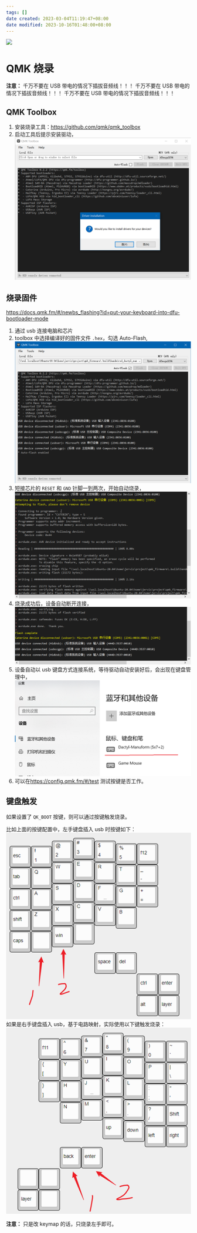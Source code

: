 ```yaml
---
tags: []
date created: 2023-03-04T11:19:47+08:00
date modified: 2023-10-16T01:48:00+08:00
---
```


![](_templates/background-3.jpg##background_fade)

# QMK 烧录

**注意：**
千万不要在 USB 带电的情况下插拔音频线！！！
千万不要在 USB 带电的情况下插拔音频线！！！
千万不要在 USB 带电的情况下插拔音频线！！！

## QMK Toolbox

1. 安装烧录工具：<https://github.com/qmk/qmk_toolbox>
2. 启动工具后提示安装驱动，
![](../_assets/QMK%20烧录_files/Pasted%20image%2020221212005851.png)

## 烧录固件

<https://docs.qmk.fm/#/newbs_flashing?id=put-your-keyboard-into-dfu-bootloader-mode>

1. 通过 usb 连接电脑和芯片
2. toolbox 中选择编译好的固件文件 `.hex`，勾选 Auto-Flash,
![](../_assets/QMK%20烧录_files/Pasted%20image%2020221219150423.png)
3. 短接芯片的 `RESET` 和 `GND` 针脚一到两次，开始自动烧录，
![](../_assets/QMK%20烧录_files/Pasted%20image%2020221219151052.png)
4. 烧录成功后，设备自动断开连接，
![](../_assets/QMK%20烧录_files/Pasted%20image%2020221219151118.png)
5. 设备自动以 usb 键盘方式连接系统，等待驱动自动安装好后，会出现在键盘管理中，
![](../_assets/QMK%20烧录_files/Pasted%20image%2020221219151010.png)
6. 可以在<https://config.qmk.fm/#/test> 测试按键是否工作。

## 键盘触发

如果设置了 `QK_BOOT` 按键，则可以通过按键触发烧录。

比如上面的按键配置中，左手键盘插入 usb 时按键如下：
![](../_assets/QMK%20烧录_files/Pasted%20image%2020230111051503.png)
如果是右手键盘插入 usb，基于电路映射，实际使用以下键触发烧录：
![](../_assets/QMK%20烧录_files/Pasted%20image%2020230111052038.png)

**注意：** 只是改 keymap 的话，只烧录左手即可。
